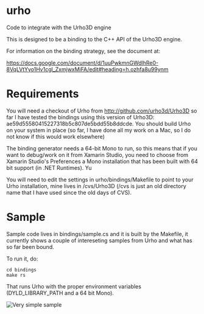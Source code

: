 # urho
Code to integrate with the Urho3D engine

This is designed to be a binding to the C++ API of the Urho3D engine.

For information on the binding strategy, see the document at:

https://docs.google.com/document/d/1uuPwkmnGWdlhRe0-8VqLVtYyo1Hv1cgl_ZxmjwxMiFA/edit#heading=h.ozhfa8u99ynm

# Requirements

You will need a checkout of Urho from http://github.com/urho3d/Urho3D so far I have tested the bindings
using this version of Urho3D: ae59d55580415227318b5c807de5bdd55b8ddcde.   You should build Urho on your
system in place (so far, I have done all my work on a Mac, so I do not know if this would work elsewhere)

The binding generator needs a 64-bit Mono to run, so this means that if you want to debug/work on it
from Xamarin Studio, you need to choose from Xamarin Studio's Preferences a Mono installation that
has been built with 64 bit support (in .NET Runtimes).   Yu

You will need to edit the settings in urho/bindings/Makefile to point to your Urho installation, mine
lives in /cvs/Urho3D (/cvs is just an old directory name that I have used since the old days of CVS).


# Sample

Sample code lives in bindings/sample.cs and it is built by the Makefile, it
currently shows a couple of intereseting samples from Urho and what has so 
far been bound.

To run it, do:

    cd bindings
    make rs
  
That runs Urho with the proper environment variables (DYLD_LIBRARY_PATH and a 64 bit Mono).

![Very simple sample](http://raw.github.com/xamarin/urho/blob/master/shots/shot-2015-06-21.png)
